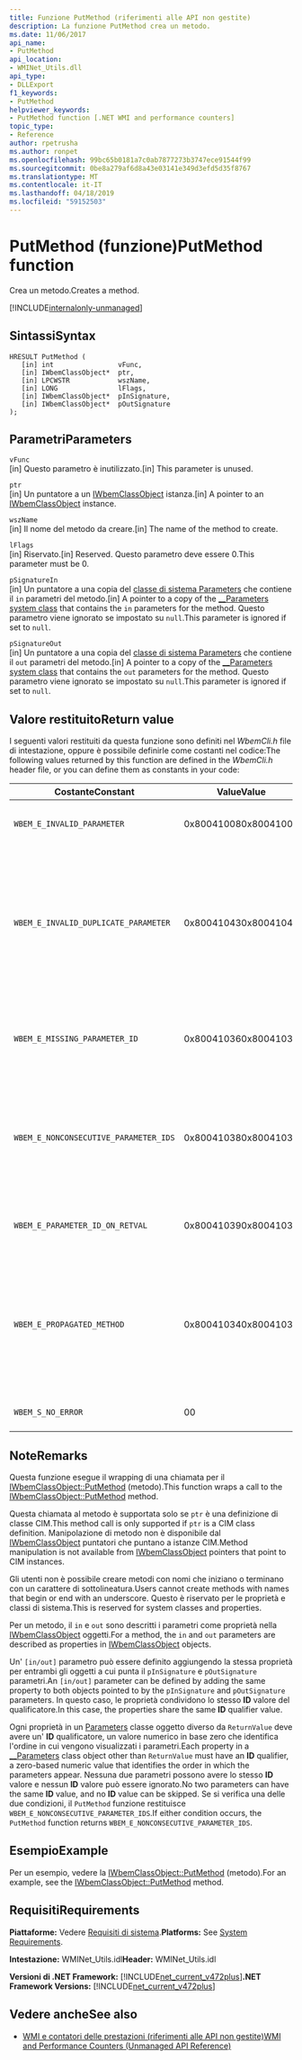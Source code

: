 ```yaml
---
title: Funzione PutMethod (riferimenti alle API non gestite)
description: La funzione PutMethod crea un metodo.
ms.date: 11/06/2017
api_name:
- PutMethod
api_location:
- WMINet_Utils.dll
api_type:
- DLLExport
f1_keywords:
- PutMethod
helpviewer_keywords:
- PutMethod function [.NET WMI and performance counters]
topic_type:
- Reference
author: rpetrusha
ms.author: ronpet
ms.openlocfilehash: 99bc65b0181a7c0ab7877273b3747ece91544f99
ms.sourcegitcommit: 0be8a279af6d8a43e03141e349d3efd5d35f8767
ms.translationtype: MT
ms.contentlocale: it-IT
ms.lasthandoff: 04/18/2019
ms.locfileid: "59152503"
---
```

# <a name="putmethod-function"></a><span data-ttu-id="b566d-103">PutMethod (funzione)</span><span class="sxs-lookup"><span data-stu-id="b566d-103">PutMethod function</span></span>
<span data-ttu-id="b566d-104">Crea un metodo.</span><span class="sxs-lookup"><span data-stu-id="b566d-104">Creates a method.</span></span>

[!INCLUDE[internalonly-unmanaged](../../../../includes/internalonly-unmanaged.md)]
    
## <a name="syntax"></a><span data-ttu-id="b566d-105">Sintassi</span><span class="sxs-lookup"><span data-stu-id="b566d-105">Syntax</span></span>  
  
```  
HRESULT PutMethod (
   [in] int                vFunc, 
   [in] IWbemClassObject*  ptr, 
   [in] LPCWSTR            wszName,
   [in] LONG               lFlags,
   [in] IWbemClassObject*  pInSignature,
   [in] IWbemClassObject*  pOutSignature
); 
```  

## <a name="parameters"></a><span data-ttu-id="b566d-106">Parametri</span><span class="sxs-lookup"><span data-stu-id="b566d-106">Parameters</span></span>

`vFunc`  
<span data-ttu-id="b566d-107">[in] Questo parametro è inutilizzato.</span><span class="sxs-lookup"><span data-stu-id="b566d-107">[in] This parameter is unused.</span></span>

`ptr`  
<span data-ttu-id="b566d-108">[in] Un puntatore a un [IWbemClassObject](/windows/desktop/api/wbemcli/nn-wbemcli-iwbemclassobject) istanza.</span><span class="sxs-lookup"><span data-stu-id="b566d-108">[in] A pointer to an [IWbemClassObject](/windows/desktop/api/wbemcli/nn-wbemcli-iwbemclassobject) instance.</span></span>

`wszName`  
<span data-ttu-id="b566d-109">[in] Il nome del metodo da creare.</span><span class="sxs-lookup"><span data-stu-id="b566d-109">[in] The name of the method to create.</span></span> 

`lFlags`  
<span data-ttu-id="b566d-110">[in] Riservato.</span><span class="sxs-lookup"><span data-stu-id="b566d-110">[in] Reserved.</span></span> <span data-ttu-id="b566d-111">Questo parametro deve essere 0.</span><span class="sxs-lookup"><span data-stu-id="b566d-111">This parameter must be 0.</span></span>

`pSignatureIn`  
<span data-ttu-id="b566d-112">[in] Un puntatore a una copia del [classe di sistema Parameters](/windows/desktop/WmiSdk/--parameters) che contiene il `in` parametri del metodo.</span><span class="sxs-lookup"><span data-stu-id="b566d-112">[in] A pointer to a copy of the [__Parameters system class](/windows/desktop/WmiSdk/--parameters) that contains the `in` parameters for the method.</span></span> <span data-ttu-id="b566d-113">Questo parametro viene ignorato se impostato su `null`.</span><span class="sxs-lookup"><span data-stu-id="b566d-113">This parameter is ignored if set to `null`.</span></span>  

`pSignatureOut`  
<span data-ttu-id="b566d-114">[in]  Un puntatore a una copia del [classe di sistema Parameters](/windows/desktop/WmiSdk/--parameters) che contiene il `out` parametri del metodo.</span><span class="sxs-lookup"><span data-stu-id="b566d-114">[in]  A pointer to a copy of the [__Parameters system class](/windows/desktop/WmiSdk/--parameters) that contains the `out` parameters for the method.</span></span> <span data-ttu-id="b566d-115">Questo parametro viene ignorato se impostato su `null`.</span><span class="sxs-lookup"><span data-stu-id="b566d-115">This parameter is ignored if set to `null`.</span></span>

## <a name="return-value"></a><span data-ttu-id="b566d-116">Valore restituito</span><span class="sxs-lookup"><span data-stu-id="b566d-116">Return value</span></span>

<span data-ttu-id="b566d-117">I seguenti valori restituiti da questa funzione sono definiti nel *WbemCli.h* file di intestazione, oppure è possibile definirle come costanti nel codice:</span><span class="sxs-lookup"><span data-stu-id="b566d-117">The following values returned by this function are defined in the *WbemCli.h* header file, or you can define them as constants in your code:</span></span>

|<span data-ttu-id="b566d-118">Costante</span><span class="sxs-lookup"><span data-stu-id="b566d-118">Constant</span></span>  |<span data-ttu-id="b566d-119">Value</span><span class="sxs-lookup"><span data-stu-id="b566d-119">Value</span></span>  |<span data-ttu-id="b566d-120">Descrizione</span><span class="sxs-lookup"><span data-stu-id="b566d-120">Description</span></span>  |
|---------|---------|---------|
| `WBEM_E_INVALID_PARAMETER` | <span data-ttu-id="b566d-121">0x80041008</span><span class="sxs-lookup"><span data-stu-id="b566d-121">0x80041008</span></span> | <span data-ttu-id="b566d-122">Uno o più parametri non vengono.</span><span class="sxs-lookup"><span data-stu-id="b566d-122">One or more parameters are not valid.</span></span> |
| `WBEM_E_INVALID_DUPLICATE_PARAMETER` | <span data-ttu-id="b566d-123">0x80041043</span><span class="sxs-lookup"><span data-stu-id="b566d-123">0x80041043</span></span> | <span data-ttu-id="b566d-124">Il `[in, out]` parametro del metodo specificato in entrambe le *pInSignature* e *pOutSignature* gli oggetti hanno qualificatori diversi.</span><span class="sxs-lookup"><span data-stu-id="b566d-124">The `[in, out]` method parameter specified in both the *pInSignature* and *pOutSignature* objects have different qualifiers.</span></span>
| `WBEM_E_MISSING_PARAMETER_ID` | <span data-ttu-id="b566d-125">0x80041036</span><span class="sxs-lookup"><span data-stu-id="b566d-125">0x80041036</span></span> | <span data-ttu-id="b566d-126">Un parametro del metodo manca la specifica del **ID** qualificatore.</span><span class="sxs-lookup"><span data-stu-id="b566d-126">A method parameter is missing the specification of the **ID** qualifier.</span></span> |
| `WBEM_E_NONCONSECUTIVE_PARAMETER_IDS` | <span data-ttu-id="b566d-127">0x80041038</span><span class="sxs-lookup"><span data-stu-id="b566d-127">0x80041038</span></span> | <span data-ttu-id="b566d-128">La serie di ID viene assegnata ai parametri del metodo non consecutiva o non iniziano da 0.</span><span class="sxs-lookup"><span data-stu-id="b566d-128">The ID series that is assigned to the method parameters is not consecutive or does not start at 0.</span></span> |
| `WBEM_E_PARAMETER_ID_ON_RETVAL` | <span data-ttu-id="b566d-129">0x80041039</span><span class="sxs-lookup"><span data-stu-id="b566d-129">0x80041039</span></span> | <span data-ttu-id="b566d-130">Il valore restituito per un metodo ha un **ID** qualificatore.</span><span class="sxs-lookup"><span data-stu-id="b566d-130">The return value for a method has an **ID** qualifier.</span></span> |
| `WBEM_E_PROPAGATED_METHOD` | <span data-ttu-id="b566d-131">0x80041034</span><span class="sxs-lookup"><span data-stu-id="b566d-131">0x80041034</span></span> | <span data-ttu-id="b566d-132">Si è verificato un tentativo di riusare un nome di metodo esistente da una classe padre e le firme non corrispondono.</span><span class="sxs-lookup"><span data-stu-id="b566d-132">An attempt was made to reuse an existing method name from a parent class, and the signatures did not match.</span></span> |
| `WBEM_S_NO_ERROR` | <span data-ttu-id="b566d-133">0</span><span class="sxs-lookup"><span data-stu-id="b566d-133">0</span></span> | <span data-ttu-id="b566d-134">La chiamata di funzione è riuscita.</span><span class="sxs-lookup"><span data-stu-id="b566d-134">The function call was successful.</span></span> |
  
## <a name="remarks"></a><span data-ttu-id="b566d-135">Note</span><span class="sxs-lookup"><span data-stu-id="b566d-135">Remarks</span></span>

<span data-ttu-id="b566d-136">Questa funzione esegue il wrapping di una chiamata per il [IWbemClassObject::PutMethod](/windows/desktop/api/wbemcli/nf-wbemcli-iwbemclassobject-putmethod) (metodo).</span><span class="sxs-lookup"><span data-stu-id="b566d-136">This function wraps a call to the [IWbemClassObject::PutMethod](/windows/desktop/api/wbemcli/nf-wbemcli-iwbemclassobject-putmethod) method.</span></span>

<span data-ttu-id="b566d-137">Questa chiamata al metodo è supportata solo se `ptr` è una definizione di classe CIM.</span><span class="sxs-lookup"><span data-stu-id="b566d-137">This method call is only supported if `ptr` is a CIM class definition.</span></span> <span data-ttu-id="b566d-138">Manipolazione di metodo non è disponibile dal [IWbemClassObject](/windows/desktop/api/wbemcli/nn-wbemcli-iwbemclassobject) puntatori che puntano a istanze CIM.</span><span class="sxs-lookup"><span data-stu-id="b566d-138">Method manipulation is not available from [IWbemClassObject](/windows/desktop/api/wbemcli/nn-wbemcli-iwbemclassobject) pointers that point to CIM instances.</span></span>

<span data-ttu-id="b566d-139">Gli utenti non è possibile creare metodi con nomi che iniziano o terminano con un carattere di sottolineatura.</span><span class="sxs-lookup"><span data-stu-id="b566d-139">Users cannot create methods with names that begin or end with an underscore.</span></span> <span data-ttu-id="b566d-140">Questo è riservato per le proprietà e classi di sistema.</span><span class="sxs-lookup"><span data-stu-id="b566d-140">This is reserved for system classes and properties.</span></span>

<span data-ttu-id="b566d-141">Per un metodo, il `in` e `out` sono descritti i parametri come proprietà nella [IWbemClassObject](/windows/desktop/api/wbemcli/nn-wbemcli-iwbemclassobject) oggetti.</span><span class="sxs-lookup"><span data-stu-id="b566d-141">For a method, the `in` and `out` parameters are described as properties in [IWbemClassObject](/windows/desktop/api/wbemcli/nn-wbemcli-iwbemclassobject) objects.</span></span>

<span data-ttu-id="b566d-142">Un' `[in/out]` parametro può essere definito aggiungendo la stessa proprietà per entrambi gli oggetti a cui punta il `pInSignature` e `pOutSignature` parametri.</span><span class="sxs-lookup"><span data-stu-id="b566d-142">An `[in/out]` parameter can be defined by adding the same property to both objects pointed to by the `pInSignature` and `pOutSignature` parameters.</span></span> <span data-ttu-id="b566d-143">In questo caso, le proprietà condividono lo stesso **ID** valore del qualificatore.</span><span class="sxs-lookup"><span data-stu-id="b566d-143">In this case, the properties share the same **ID** qualifier value.</span></span>

<span data-ttu-id="b566d-144">Ogni proprietà in un [Parameters](/windows/desktop/WmiSdk/--parameters) classe oggetto diverso da `ReturnValue` deve avere un' **ID** qualificatore, un valore numerico in base zero che identifica l'ordine in cui vengono visualizzati i parametri.</span><span class="sxs-lookup"><span data-stu-id="b566d-144">Each property in a [__Parameters](/windows/desktop/WmiSdk/--parameters) class object other than `ReturnValue` must have an **ID** qualifier, a zero-based numeric value that identifies the order in which the parameters appear.</span></span> <span data-ttu-id="b566d-145">Nessuna due parametri possono avere lo stesso **ID** valore e nessun **ID** valore può essere ignorato.</span><span class="sxs-lookup"><span data-stu-id="b566d-145">No two parameters can have the same **ID** value, and no **ID** value can be skipped.</span></span> <span data-ttu-id="b566d-146">Se si verifica una delle due condizioni, il `PutMethod` funzione restituisce `WBEM_E_NONCONSECUTIVE_PARAMETER_IDS`.</span><span class="sxs-lookup"><span data-stu-id="b566d-146">If either condition occurs, the `PutMethod` function returns `WBEM_E_NONCONSECUTIVE_PARAMETER_IDS`.</span></span>

## <a name="example"></a><span data-ttu-id="b566d-147">Esempio</span><span class="sxs-lookup"><span data-stu-id="b566d-147">Example</span></span>

<span data-ttu-id="b566d-148">Per un esempio, vedere la [IWbemClassObject::PutMethod](/windows/desktop/api/wbemcli/nf-wbemcli-iwbemclassobject-putmethod) (metodo).</span><span class="sxs-lookup"><span data-stu-id="b566d-148">For an example, see the [IWbemClassObject::PutMethod](/windows/desktop/api/wbemcli/nf-wbemcli-iwbemclassobject-putmethod) method.</span></span>

## <a name="requirements"></a><span data-ttu-id="b566d-149">Requisiti</span><span class="sxs-lookup"><span data-stu-id="b566d-149">Requirements</span></span>  
 <span data-ttu-id="b566d-150">**Piattaforme:** Vedere [Requisiti di sistema](../../../../docs/framework/get-started/system-requirements.md).</span><span class="sxs-lookup"><span data-stu-id="b566d-150">**Platforms:** See [System Requirements](../../../../docs/framework/get-started/system-requirements.md).</span></span>  
  
 <span data-ttu-id="b566d-151">**Intestazione:** WMINet_Utils.idl</span><span class="sxs-lookup"><span data-stu-id="b566d-151">**Header:** WMINet_Utils.idl</span></span>  
  
 <span data-ttu-id="b566d-152">**Versioni di .NET Framework:** [!INCLUDE[net_current_v472plus](../../../../includes/net-current-v472plus.md)]</span><span class="sxs-lookup"><span data-stu-id="b566d-152">**.NET Framework Versions:** [!INCLUDE[net_current_v472plus](../../../../includes/net-current-v472plus.md)]</span></span>  
  
## <a name="see-also"></a><span data-ttu-id="b566d-153">Vedere anche</span><span class="sxs-lookup"><span data-stu-id="b566d-153">See also</span></span>

- [<span data-ttu-id="b566d-154">WMI e contatori delle prestazioni (riferimenti alle API non gestite)</span><span class="sxs-lookup"><span data-stu-id="b566d-154">WMI and Performance Counters (Unmanaged API Reference)</span></span>](index.md)
